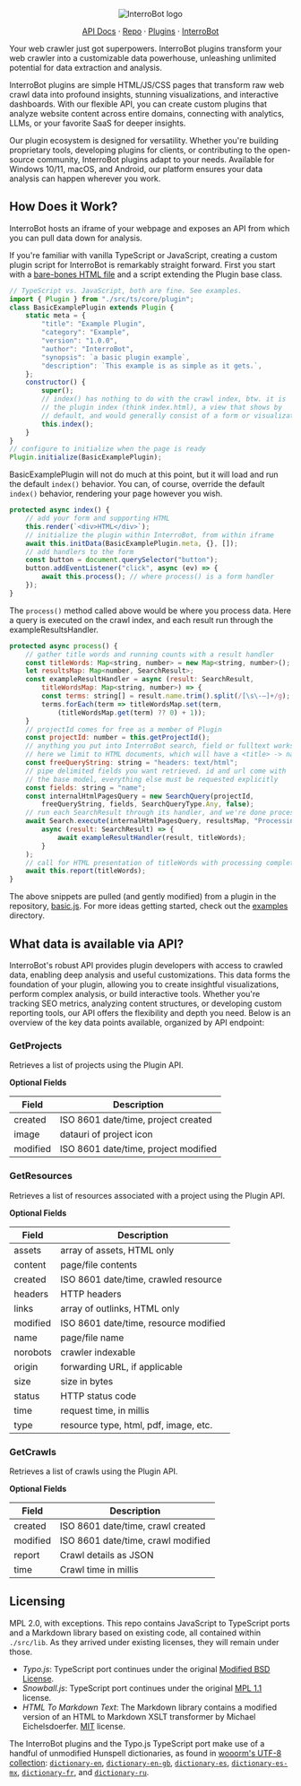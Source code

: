 <p align="center">
    <img alt="InterroBot logo" src="https://interro.bot/media/static/images/icons/interrobot.webp">
</p>

<p align="center">
   <a href="https://interrobot.github.io/interrobot-plugin/">API Docs</a> · 
   <a href="https://github.com/interrobot/interrobot-plugin/">Repo</a> · 
   <a href="https://interro.bot/plugins/">Plugins</a> · 
   <a href="https://interro.bot/">InterroBot</a>
<p>

Your web crawler just got superpowers. InterroBot plugins transform your web crawler into a customizable data powerhouse, unleashing unlimited potential for data extraction and analysis.

InterroBot plugins are simple HTML/JS/CSS pages that transform raw web crawl data into profound insights, stunning visualizations, and interactive dashboards. With our flexible API, you can create custom plugins that analyze website content across entire domains, connecting with analytics, LLMs, or your favorite SaaS for deeper insights.

Our plugin ecosystem is designed for versatility. Whether you're building proprietary tools, developing plugins for clients, or contributing to the open-source community, InterroBot plugins adapt to your needs. Available for Windows 10/11, macOS, and Android, our platform ensures your data analysis can happen wherever you work.

## How Does it Work?

InterroBot hosts an iframe of your webpage and exposes an API from which you can pull data down for analysis. 

If you're familiar with vanilla TypeScript or JavaScript, creating a custom plugin script for InterroBot is remarkably straight forward. First you start with a [bare-bones HTML file](https://raw.githubusercontent.com/interrobot/interrobot-plugin/refs/heads/master/examples/vanillajs/basic.html) and a script extending the Plugin base class.

```javascript
// TypeScript vs. JavaScript, both are fine. See examples.
import { Plugin } from "./src/ts/core/plugin";
class BasicExamplePlugin extends Plugin {    
    static meta = {
        "title": "Example Plugin",
        "category": "Example",
        "version": "1.0.0",
        "author": "InterroBot",
        "synopsis": `a basic plugin example`,
        "description": `This example is as simple as it gets.`,
    };
    constructor() {
        super();
        // index() has nothing to do with the crawl index, btw. it is 
        // the plugin index (think index.html), a view that shows by
        // default, and would generally consist of a form or visualization.
        this.index();
    }
}
// configure to initialize when the page is ready
Plugin.initialize(BasicExamplePlugin);
```

BasicExamplePlugin will not do much at this point, but it will load and run the default `index()` behavior.
You can, of course, override the default `index()` behavior, rendering your page however you wish.

```javascript
protected async index() {
    // add your form and supporting HTML
    this.render(`<div>HTML</div>`);
    // initialize the plugin within InterroBot, from within iframe
    await this.initData(BasicExamplePlugin.meta, {}, []);    
    // add handlers to the form
    const button = document.querySelector("button");
    button.addEventListener("click", async (ev) => { 
        await this.process(); // where process() is a form handler
    });
}
```

The `process()` method called above would be where you process data. Here a query is executed on 
the crawl index, and each result run through the exampleResultsHandler.


```javascript
protected async process() {
    // gather title words and running counts with a result handler
    const titleWords: Map<string, number> = new Map<string, number>();
    let resultsMap: Map<number, SearchResult>;
    const exampleResultHandler = async (result: SearchResult, 
        titleWordsMap: Map<string, number>) => {
        const terms: string[] = result.name.trim().split(/[\s\-—]+/g);
        terms.forEach(term => titleWordsMap.set(term, 
            (titleWordsMap.get(term) ?? 0) + 1));
    }
    // projectId comes for free as a member of Plugin
    const projectId: number = this.getProjectId();
    // anything you put into InterroBot search, field or fulltext works
    // here we limit to HTML documents, which will have a <title> -> name
    const freeQueryString: string = "headers: text/html";
    // pipe delimited fields you want retrieved. id and url come with 
    // the base model, everything else must be requested explicitly
    const fields: string = "name";
    const internalHtmlPagesQuery = new SearchQuery(projectId, 
        freeQueryString, fields, SearchQueryType.Any, false);
    // run each SearchResult through its handler, and we're done processing
    await Search.execute(internalHtmlPagesQuery, resultsMap, "Processing…", 
        async (result: SearchResult) => {
            await exampleResultHandler(result, titleWords);
        }
    );
    // call for HTML presentation of titleWords with processing complete
    await this.report(titleWords);
}
```

The above snippets are pulled (and gently modified) from a plugin in the repository, [basic.js](https://github.com/interrobot/interrobot-plugin/blob/master/examples/vanillajs/basic.js). For more ideas getting started, check out the [examples](https://github.com/interrobot/interrobot-plugin/blob/master/examples/) directory.

## What data is available via API?

InterroBot's robust API provides plugin developers with access to crawled data, enabling deep analysis and useful customizations. This data forms the foundation of your plugin, allowing you to create insightful visualizations, perform complex analysis, or build interactive tools. Whether you're tracking SEO metrics, analyzing content structures, or developing custom reporting tools, our API offers the flexibility and depth you need. Below is an overview of the key data points available, organized by API endpoint:

### GetProjects

Retrieves a list of projects using the Plugin API.

**Optional Fields**

| Field | Description |
|-------|-------------|
| created | ISO 8601 date/time, project created |
| image | datauri of project icon |
| modified | ISO 8601 date/time, project modified |

### GetResources

Retrieves a list of resources associated with a project using the Plugin API.

**Optional Fields**

| Field | Description |
|-------|-------------|
| assets | array of assets, HTML only |
| content | page/file contents |
| created | ISO 8601 date/time, crawled resource |
| headers | HTTP headers |
| links | array of outlinks, HTML only |
| modified | ISO 8601 date/time, resource modified |
| name | page/file name |
| norobots | crawler indexable |
| origin | forwarding URL, if applicable |
| size | size in bytes |
| status | HTTP status code |
| time | request time, in millis |
| type | resource type, html, pdf, image, etc. |

### GetCrawls

Retrieves a list of crawls using the Plugin API.

**Optional Fields**

| Field | Description |
|-------|-------------|
| created | ISO 8601 date/time, crawl created |
| modified | ISO 8601 date/time, crawl modified |
| report | Crawl details as JSON |
| time | Crawl time in millis |


## Licensing

MPL 2.0, with exceptions. This repo contains JavaScript to TypeScript ports and a Markdown library based on existing code, all contained within `./src/lib`. As they arrived under existing licenses, they will remain under those. 

* *Typo.js*: TypeScript port continues under the original [Modified BSD License](https://raw.githubusercontent.com/cfinke/Typo.js/master/license.txt).
* *Snowball.js*: TypeScript port continues under the original [MPL 1.1](https://raw.githubusercontent.com/fortnightlabs/snowball-js/master/LICENSE) license.
* *HTML To Markdown Text*: The Markdown library contains a modified version of an HTML to Markdown XSLT transformer by Michael Eichelsdoerfer. [MIT](https://en.wikipedia.org/wiki/MIT_License) license.

The InterroBot plugins and the Typo.js TypeScript port make use of a handful of unmodified Hunspell dictionaries, as found in [wooorm's UTF-8 collection](https://github.com/wooorm/dictionaries/): [`dictionary-en`](https://github.com/wooorm/dictionaries/en), [`dictionary-en-gb`](https://github.com/wooorm/dictionaries/en-GB), [`dictionary-es`](https://github.com/wooorm/dictionaries/es),  [`dictionary-es-mx`](https://github.com/wooorm/dictionaries/es-MX), [`dictionary-fr`](https://github.com/wooorm/dictionaries/fr), and [`dictionary-ru`](https://github.com/wooorm/dictionaries/ru).
